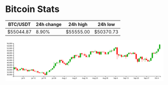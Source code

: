 # Bitcoin Stats

BTC/USDT|24h change|24h high|24h low|
|---|---|---|---|
|$55044.87|8.90%|$55555.00|$50370.73|

<img src="./chart.svg">
